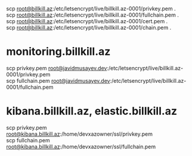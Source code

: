scp root@billkill.az:/etc/letsencrypt/live/billkill.az-0001/privkey.pem .  
scp root@billkill.az:/etc/letsencrypt/live/billkill.az-0001/fullchain.pem .  
scp root@billkill.az:/etc/letsencrypt/live/billkill.az-0001/cert.pem .  
scp root@billkill.az:/etc/letsencrypt/live/billkill.az-0001/chain.pem .  

# monitoring.billkill.az  
scp privkey.pem root@javidmusayev.dev:/etc/letsencrypt/live/billkill.az-0001/privkey.pem  
scp fullchain.pem root@javidmusayev.dev:/etc/letsencrypt/live/billkill.az-0001/fullchain.pem  

# kibana.billkill.az, elastic.billkill.az  
scp privkey.pem root@kibana.billkill.az:/home/devxazowner/ssl/privkey.pem  
scp fullchain.pem root@kibana.billkill.az:/home/devxazowner/ssl/fullchain.pem
